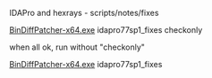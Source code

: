 
 IDAPro and hexrays - scripts/notes/fixes

 [BinDiffPatcher-x64.exe](https://github.com/marakew/BinDiffPatcher) idapro77sp1_fixes checkonly

 when all ok, run without "checkonly"

 [BinDiffPatcher-x64.exe](https://github.com/marakew/BinDiffPatcher) idapro77sp1_fixes
